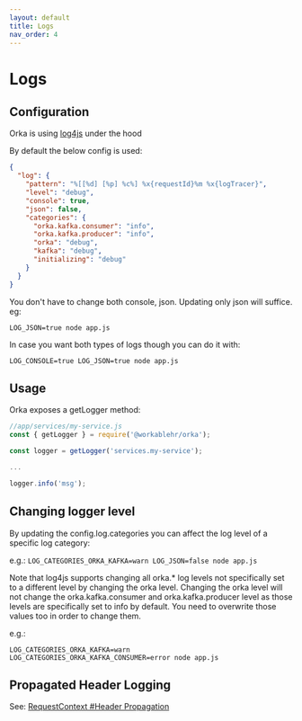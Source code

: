 ```yaml
---
layout: default
title: Logs
nav_order: 4
---
```


# Logs

## Configuration

Orka is using [log4js](https://www.npmjs.com/package/log4js) under the hood

By default the below config is used:

```json
{
  "log": {
    "pattern": "%[[%d] [%p] %c%] %x{requestId}%m %x{logTracer}",
    "level": "debug",
    "console": true,
    "json": false,
    "categories": {
      "orka.kafka.consumer": "info",
      "orka.kafka.producer": "info",
      "orka": "debug",
      "kafka": "debug",
      "initializing": "debug"
    }
  }
}
```

You don't have to change both console, json. Updating only json will suffice.
eg:

`LOG_JSON=true node app.js`

In case you want both types of logs though you can do it with:

`LOG_CONSOLE=true LOG_JSON=true node app.js`

## Usage

Orka exposes a getLogger method:

```js
//app/services/my-service.js
const { getLogger } = require('@workablehr/orka');

const logger = getLogger('services.my-service');

...

logger.info('msg');
```


## Changing logger level


By updating the config.log.categories you can affect the log level of a specific log category:

e.g.:
`LOG_CATEGORIES_ORKA_KAFKA=warn LOG_JSON=false node app.js`

Note that log4js supports changing all orka.* log levels not specifically set to a different level by changing 
the orka level. 
Changing the orka level will not change the orka.kafka.consumer and orka.kafka.producer level as those levels are 
specifically set to info by default. You need to overwrite those values too in order to change them.

e.g.:

`LOG_CATEGORIES_ORKA_KAFKA=warn LOG_CATEGORIES_ORKA_KAFKA_CONSUMER=error node app.js`


## Propagated Header Logging

See: [RequestContext #Header Propagation](https://workable.github.io/orka/request-context.html#header-propagation)
